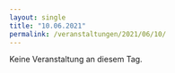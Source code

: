```yaml
---
layout: single
title: "10.06.2021"
permalink: /veranstaltungen/2021/06/10/
---
```


Keine Veranstaltung an diesem Tag.
